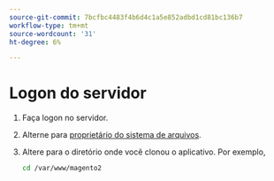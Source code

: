 ```yaml
---
source-git-commit: 7bcfbc4483f4b6d4c1a5e852adbd1cd81bc136b7
workflow-type: tm+mt
source-wordcount: '31'
ht-degree: 6%

---
```

# Logon do servidor

1. Faça logon no servidor.
1. Alterne para [proprietário do sistema de arquivos](https://devdocs.magento.com/guides/v2.4/install-gde/prereq/file-sys-perms-over.html).
1. Altere para o diretório onde você clonou o aplicativo. Por exemplo,

   ```bash
   cd /var/www/magento2
   ```
